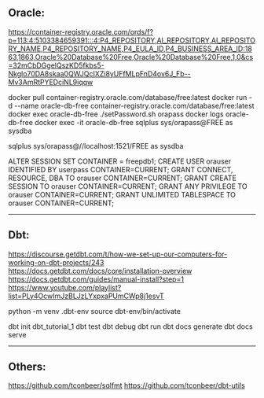 Oracle:
-------

https://container-registry.oracle.com/ords/f?p=113:4:5103384659391:::4:P4_REPOSITORY,AI_REPOSITORY,AI_REPOSITORY_NAME,P4_REPOSITORY_NAME,P4_EULA_ID,P4_BUSINESS_AREA_ID:1863,1863,Oracle%20Database%20Free,Oracle%20Database%20Free,1,0&cs=32mCbDGgelQszKD5fkbs5-Nkglo70DA8skaa0QWJQcIXZi8yUFfMLpFnD4ov6J_Fb--Mv3AmRtPYEDciNL9iqqw

docker pull container-registry.oracle.com/database/free:latest
docker run -d --name oracle-db-free container-registry.oracle.com/database/free:latest
docker exec oracle-db-free ./setPassword.sh orapass
docker logs oracle-db-free
docker exec -it oracle-db-free sqlplus sys/orapass@FREE as sysdba

sqlplus sys/orapass@//localhost:1521/FREE as sysdba

ALTER SESSION SET CONTAINER = freepdb1;
CREATE USER orauser IDENTIFIED BY userpass CONTAINER=CURRENT;
GRANT CONNECT, RESOURCE, DBA TO orauser CONTAINER=CURRENT;
GRANT CREATE SESSION TO orauser CONTAINER=CURRENT; 
GRANT ANY PRIVILEGE TO orauser CONTAINER=CURRENT;
GRANT UNLIMITED TABLESPACE TO orauser CONTAINER=CURRENT;

----
Dbt:
----

https://discourse.getdbt.com/t/how-we-set-up-our-computers-for-working-on-dbt-projects/243
https://docs.getdbt.com/docs/core/installation-overview
https://docs.getdbt.com/guides/manual-install?step=1
https://www.youtube.com/playlist?list=PLy4OcwImJzBLJzLYxpxaPUmCWp8j1esvT

python -m venv .dbt-env
source dbt-env/bin/activate


dbt init dbt_tutorial_1
dbt test
dbt debug
dbt run
dbt docs generate
dbt docs serve

----
Others:
----
https://github.com/tconbeer/sqlfmt
https://github.com/tconbeer/dbt-utils

